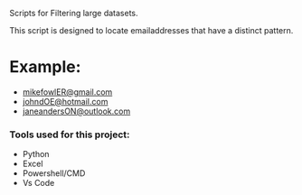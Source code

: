 Scripts for Filtering large datasets.

This script is designed to locate emailaddresses that have a distinct pattern.

# Example:
- mikefowlER@gmail.com
- johndOE@hotmail.com
- janeandersON@outlook.com

### Tools used for this project:
- Python
- Excel
- Powershell/CMD
- Vs Code
